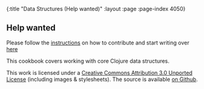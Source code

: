 {:title "Data Structures (Help wanted)"
 :layout :page :page-index 4050}


## Help wanted

Please follow the [instructions](https://github.com/clojure-doc/clojure-doc.github.io/tree/source#how-to-contribute) on how to contribute and start writing over [here](https://github.com/clojure-doc/clojure-doc.github.io/blob/source/content/md/articles/cookbooks/data_structures.md)

This cookbook covers working with core Clojure data structures.

This work is licensed under a <a rel="license"
href="https://creativecommons.org/licenses/by/3.0/">Creative Commons
Attribution 3.0 Unported License</a> (including images &
stylesheets). The source is available [on Github](https://github.com/clojure-doc/clojure-doc.github.io).
